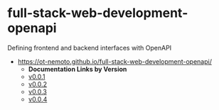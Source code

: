 # full-stack-web-development-openapi

Defining frontend and backend interfaces with OpenAPI

- https://ot-nemoto.github.io/full-stack-web-development-openapi/
  - **Documentation Links by Version**
  - [v0.0.1](https://ot-nemoto.github.io/full-stack-web-development-openapi/001.html)
  - [v0.0.2](https://ot-nemoto.github.io/full-stack-web-development-openapi/002.html)
  - [v0.0.3](https://ot-nemoto.github.io/full-stack-web-development-openapi/003.html)
  - [v0.0.4](https://ot-nemoto.github.io/full-stack-web-development-openapi/004.html)
